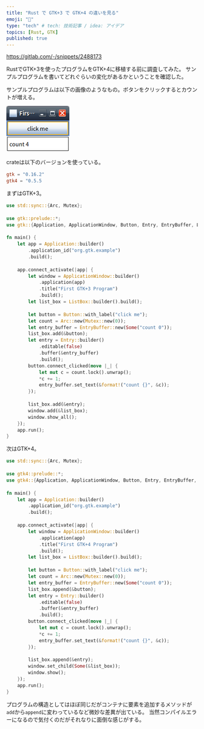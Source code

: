```yaml
---
title: "Rust で GTK+3 で GTK+4 の違いを見る"
emoji: "🙆"
type: "tech" # tech: 技術記事 / idea: アイデア
topics: [Rust, GTK]
published: true
---
```


https://gitlab.com/-/snippets/2488173

RustでGTK+3を使ったプログラムをGTK+4に移植する前に調査してみた。
サンプルプログラムを書いてどれぐらいの変化があるかということを確認した。

サンプルプログラムは以下の画像のようなもの。ボタンをクリックするとカウントが増える。

![デモ画面](/images/rust-gtk-3-and-4-demo.png)

crateは以下のバージョンを使っている。

```Cargo.toml
gtk = "0.16.2"
gtk4 = "0.5.5
```

まずはGTK+3。

```rust
use std::sync::{Arc, Mutex};

use gtk::prelude::*;
use gtk::{Application, ApplicationWindow, Button, Entry, EntryBuffer, ListBox};

fn main() {
    let app = Application::builder()
        .application_id("org.gtk.example")
        .build();

    app.connect_activate(|app| {
        let window = ApplicationWindow::builder()
            .application(app)
            .title("First GTK+3 Program")
            .build();
        let list_box = ListBox::builder().build();

        let button = Button::with_label("click me");
        let count = Arc::new(Mutex::new(0));
        let entry_buffer = EntryBuffer::new(Some("count 0"));
        list_box.add(&button);
        let entry = Entry::builder()
            .editable(false)
            .buffer(&entry_buffer)
            .build();
        button.connect_clicked(move |_| {
            let mut c = count.lock().unwrap();
            *c += 1;
            entry_buffer.set_text(&format!("count {}", &c));
        });

        list_box.add(&entry);
        window.add(&list_box);
        window.show_all();
    });
    app.run();
}
```

次はGTK+4。

```rust
use std::sync::{Arc, Mutex};

use gtk4::prelude::*;
use gtk4::{Application, ApplicationWindow, Button, Entry, EntryBuffer, ListBox};

fn main() {
    let app = Application::builder()
        .application_id("org.gtk.example")
        .build();

    app.connect_activate(|app| {
        let window = ApplicationWindow::builder()
            .application(app)
            .title("First GTK+4 Program")
            .build();
        let list_box = ListBox::builder().build();

        let button = Button::with_label("click me");
        let count = Arc::new(Mutex::new(0));
        let entry_buffer = EntryBuffer::new(Some("count 0"));
        list_box.append(&button);
        let entry = Entry::builder()
            .editable(false)
            .buffer(&entry_buffer)
            .build();
        button.connect_clicked(move |_| {
            let mut c = count.lock().unwrap();
            *c += 1;
            entry_buffer.set_text(&format!("count {}", &c));
        });

        list_box.append(&entry);
        window.set_child(Some(&list_box));
        window.show();
    });
    app.run();
}
```

プログラムの構造としてはほぼ同じだがコンテナに要素を追加するメソッドが`add`から`append`に変わっているなど微妙な差異が出ている。
当然コンパイルエラーになるので気付くのだがそれなりに面倒な感じがする。


